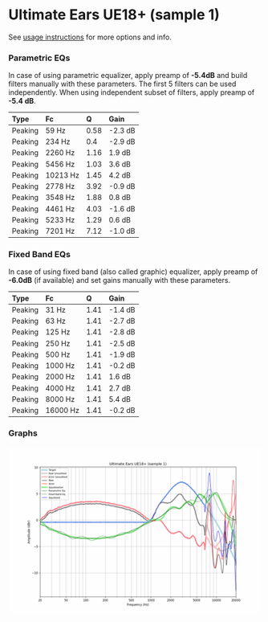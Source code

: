 # Ultimate Ears UE18+ (sample 1)
See [usage instructions](https://github.com/jaakkopasanen/AutoEq#usage) for more options and info.

### Parametric EQs
In case of using parametric equalizer, apply preamp of **-5.4dB** and build filters manually
with these parameters. The first 5 filters can be used independently.
When using independent subset of filters, apply preamp of **-5.4 dB**.

| Type    | Fc       |    Q | Gain    |
|:--------|:---------|:-----|:--------|
| Peaking | 59 Hz    | 0.58 | -2.3 dB |
| Peaking | 234 Hz   | 0.4  | -2.9 dB |
| Peaking | 2260 Hz  | 1.16 | 1.9 dB  |
| Peaking | 5456 Hz  | 1.03 | 3.6 dB  |
| Peaking | 10213 Hz | 1.45 | 4.2 dB  |
| Peaking | 2778 Hz  | 3.92 | -0.9 dB |
| Peaking | 3548 Hz  | 1.88 | 0.8 dB  |
| Peaking | 4461 Hz  | 4.03 | -1.6 dB |
| Peaking | 5233 Hz  | 1.29 | 0.6 dB  |
| Peaking | 7201 Hz  | 7.12 | -1.0 dB |

### Fixed Band EQs
In case of using fixed band (also called graphic) equalizer, apply preamp of **-6.0dB**
(if available) and set gains manually with these parameters.

| Type    | Fc       |    Q | Gain    |
|:--------|:---------|:-----|:--------|
| Peaking | 31 Hz    | 1.41 | -1.4 dB |
| Peaking | 63 Hz    | 1.41 | -2.7 dB |
| Peaking | 125 Hz   | 1.41 | -2.8 dB |
| Peaking | 250 Hz   | 1.41 | -2.5 dB |
| Peaking | 500 Hz   | 1.41 | -1.9 dB |
| Peaking | 1000 Hz  | 1.41 | -0.2 dB |
| Peaking | 2000 Hz  | 1.41 | 1.6 dB  |
| Peaking | 4000 Hz  | 1.41 | 2.7 dB  |
| Peaking | 8000 Hz  | 1.41 | 5.4 dB  |
| Peaking | 16000 Hz | 1.41 | -0.2 dB |

### Graphs
![](./Ultimate%20Ears%20UE18+%20(sample%201).png)